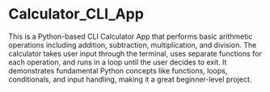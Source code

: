 # Calculator_CLI_App
This is a Python-based CLI Calculator App that performs basic arithmetic operations including addition, subtraction, multiplication, and division. The calculator takes user input through the terminal, uses separate functions for each operation, and runs in a loop until the user decides to exit. It demonstrates fundamental Python concepts like functions, loops, conditionals, and input handling, making it a great beginner-level project.
